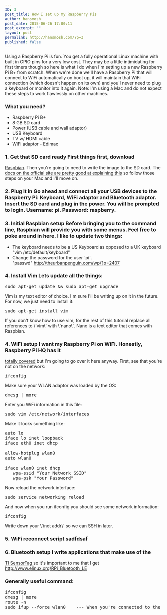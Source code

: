 ```yaml
---
ID: 3
post_title: How I set up my Raspberry Pis
author: hansmosh
post_date: 2015-06-26 17:00:11
post_excerpt: ""
layout: post
permalink: http://hansmosh.com/?p=3
published: false
---
```

Using a Raspberry Pi is fun. You get a fully operational Linux machine with built in GPIO pins for a very low cost. They may be a little intimidating for first timers though so here is what I do when I'm setting up a new Raspberry Pi B+ from scratch. When we're done we'll have a Raspberry Pi that will connect to WiFi automatically on boot up, it will maintain that WiFi connection (which doesn't happen on its own) and you'l never need to plug a keyboard or monitor into it again. Note: I'm using a Mac and do not expect these steps to work flawlessly on other machines. 
### What you need?

*   Raspberry Pi B+
*   8 GB SD card
*   Power (USB cable and wall adaptor)
*   USB Keyboard
*   TV w/ HDMI cable
*   WiFi adaptor - Edimax

### 1\. Get that SD card ready First things first, download 

<a title="Raspbian" href="http://www.raspberrypi.org/downloads/" target="_blank">Raspbian</a>. Then you're going to need to write the image to the SD card. The <a href="http://www.raspberrypi.org/documentation/installation/installing-images/mac.md" target="_blank">docs on the official site are pretty good at explaining this</a> so follow those steps on your Mac and I'll move on. 
### 2\. Plug it in Go ahead and connect all your USB devices to the Raspberry Pi: Keyboard, WiFi adaptor and Bluetooth adaptor. Insert the SD card and plug in the power. You will be prompted to login. Username: pi. Password: raspberry. 

### 3\. Initial Raspbian setup Before bringing you to the command line, Raspbian will provide you with some menus. Feel free to poke around in here. I like to update two things: 

*   The keyboard needs to be a US Keyboard as opposed to a UK keyboard "vim /etc/default/keyboard"
*   Change the password for the user \`pi\`. "passwd" http://theurbanpenguin.com/wp/?p=2407

### 4\. Install Vim Lets update all the things: 

<pre>sudo apt-get update && sudo apt-get upgrade</pre> Vim is my text editor of choice. I'm sure I'll be writing up on it in the future. For now, we just need to install it: 

<pre>sudo apt-get install vim</pre> If you don't know how to use vim, for the rest of this tutorial replace all references to \`vim\` with \`nano\`. Nano is a text editor that comes with Raspbian. 

### 4\. WiFi setup I want my Raspberry Pi on WiFi. Honestly, Raspberry Pi HQ has it 

<a href="http://raspberrypihq.com/how-to-add-wifi-to-the-raspberry-pi/" target="_blank">totally covered</a> but I'm going to go over it here anyway. First, see that you're not on the network: 
<pre>ifconfig</pre> Make sure your WLAN adaptor was loaded by the OS: 

<pre>dmesg | more</pre> Enter you WiFi information in this file: 

<pre>sudo vim /etc/network/interfaces</pre> Make it looks something like: 

<pre>auto lo
iface lo inet loopback
iface eth0 inet dhcp

allow-hotplug wlan0
auto wlan0

iface wlan0 inet dhcp
   wpa-ssid "Your Network SSID"
   wpa-psk "Your Password"</pre> Now reload the network interface: 

<pre>sudo service networking reload</pre> And now when you run ifconfig you should see some network information: 

<pre>ifconfig</pre> Write down your \`inet addr\` so we can SSH in later. 

### 5\. WiFi reconnect script sadfdsaf 

### 6\. Bluetooth setup I write applications that make use of the 

<a href="http://www.ti.com/tool/cc2541dk-sensor" target="_blank">TI SensorTag </a>so it's important to me that I get   http://www.elinux.org/RPi_Bluetooth_LE     
### Generally useful command:

<pre>ifconfig
dmesg | more
route -n
sudo ifup --force <span class="pl-s1">wlan0    --- When you're connected to the local network but can't get online</span></pre>